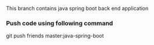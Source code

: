 This branch contains java spring boot back end application
### Push code using following command
git push friends master:java-spring-boot
